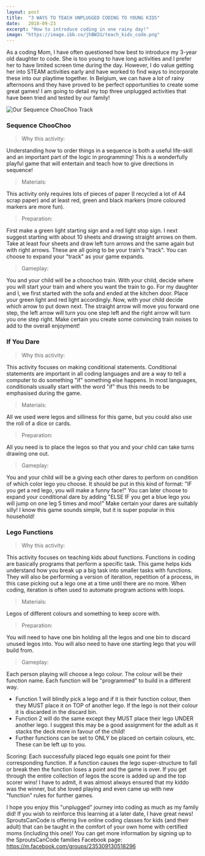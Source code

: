 ```yaml
---
layout: post
title:  "3 WAYS TO TEACH UNPLUGGED CODING TO YOUNG KIDS"
date:   2018-09-23
excerpt: "How to introduce coding in one rainy day!"
image: "https://image.ibb.co/jhBW2U/teach_kids_code.png"
---
```


As a coding Mom, I have often questioned how best to introduce my 3-year old daughter to code. She is too young to have long activities and I prefer her to have limited screen time during the day. However, I do value getting her into STEAM activities early and have worked to find ways to incorporate these into our playtime together. In Belgium, we can have a lot of rainy afternoons and they have proved to be perfect opportunities to create some great games! I am going to detail my top three unplugged activities that have been tried and tested by our family!

![Our Sequence ChooChoo Track](https://preview.ibb.co/cArENU/IMG_0697.jpg)
### Sequence ChooChoo

>Why this activity:

Understanding how to order things in a sequence is both a useful life-skill and an important part of the logic in programming! This is a wonderfully playful game that will entertain and teach how to give directions in sequence!

>Materials:

This activity only requires lots of pieces of paper (I recycled a lot of A4 scrap paper) and at least red, green and black markers (more coloured markers are more fun).

>Preparation:

First make a green light starting sign and a red light stop sign. I next suggest starting with about 10 sheets and drawing straight arrows on them. Take at least four sheets and draw left turn arrows and the same again but with right arrows. These are all going to be your train's "track". You can choose to expand your "track" as your game expands.

>Gameplay:

You and your child will be a choochoo train. With your child, decide where you will start your train and where you want the train to go. For my daughter and I, we first started with the sofa and ended at the kitchen door. Place your green light and red light accordingly. Now, with your child decide which arrow to put down next. The straight arrow will move you forward one step, the left arrow will turn you one step left and the right arrow will turn you one step right. Make certain you create some convincing train noises to add to the overall enjoyment!

### If You Dare

>Why this activity:

This activity focuses on making conditional statements. Conditional statements are important in all coding languages and are a way to tell a computer to do something "if" something else happens. In most languages, conditionals usually start with the word "if" thus this needs to be emphasised during the game.

>Materials:

All we used were legos and silliness for this game, but you could also use the roll of a dice or cards.

>Preparation:

All you need is to place the legos so that you and your child can take turns drawing one out.

>Gameplay:

You and your child will be a giving each other dares to perform on condition of which color lego you choose. It should be put in this kind of format: "IF you get a red lego, you will make a funny face!" You can later choose to expand your conditional dare by adding "ELSE IF you get a blue lego you will jump on one leg 5 times and moo!" Make certain your dares are suitably silly! I know this game sounds simple, but it is super popular in this household!

### Lego Functions

>Why this activity:

This activity focuses on teaching kids about functions. Functions in coding are basically programs that perform a specific task. This game helps kids understand how you break up a big task into smaller tasks with functions. They will also be performing a version of iteration, repetition of a process, in this case picking out a lego one at a time until there are no more. When coding, iteration is often used to automate program actions with loops.

>Materials:

Legos of different colours and something to keep score with.

>Preparation:

You will need to have one bin holding all the legos and one bin to discard unused legos into. You will also need to have one starting lego that you will build from.

>Gameplay:

Each person playing will choose a lego colour. The colour will be their function name. Each function will be "programmed" to build in a different way.
* Function 1 will blindly pick a lego and if it is their function colour, then they MUST place it on TOP of another lego. If the lego is not their colour it is discarded in the discard bin.
* Function 2 will do the same except they MUST place their lego UNDER another lego. I suggest this may be a good assignment for the adult as it stacks the deck more in favour of the child!
* Further functions can be set to ONLY be placed on certain colours, etc. These can be left up to you.

Scoring: Each successfully placed lego equals one point for their corresponding function. If a function causes the lego super-structure to fall or break then the function loses a point and the game is over. If you get through the entire collection of legos the score is added up and the top scorer wins! I have to admit, it was almost always ensured that my kiddo was the winner, but she loved playing and even came up with new "function" rules for further games.

I hope you enjoy this "unplugged" journey into coding as much as my family did! If you wish to reinforce this learning at a later date, I have great news! SproutsCanCode is offering live online coding classes for kids (and their adult) that can be taught in the comfort of your own home with certified moms (including this one)! You can get more information by signing up to the SproutsCanCode families Facebook page: https://m.facebook.com/groups/235309130518296
